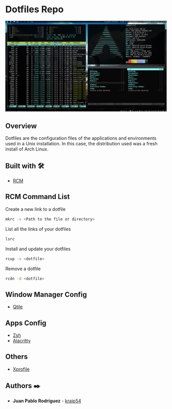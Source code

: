 # Dotfiles Repo

![Qtile](screenshots/qtile.png)

## Overview

Dotfiles are the configuration files of the applications and environments used in a Unix installation.
In this case, the distribution used was a fresh install of Arch Linux.

## Built with 🛠️

- [RCM](https://github.com/thoughtbot/rcm)

## RCM Command List

Create a new link to a dotfile

```bash
mkrc -v <Path to the file or directory>
```

List all the links of your dotfiles

```bash
lsrc
```

Install and update your dotfiles

```bash
rcup -v <dotfile>
```

Remove a dotfile

```bash
rcdn -d <dotfile>
```

## Window Manager Config

- [Qtile](https://github.com/krajp54/.dotfiles/tree/master/config/qtile)

## Apps Config

- [Zsh](zshrc)
- [Alacritty](https://github.com/krajp54/.dotfiles/tree/master/config/alacritty)

## Others

- [Xprofile](xprofile)

## Authors ✒️

- **Juan Pablo Rodríguez** - [krajp54](https://github.com/krajp54)
